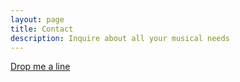 ```yaml
---
layout: page
title: Contact
description: Inquire about all your musical needs
---
```


[Drop me a line](mailto:leonoremor@gmail.com)